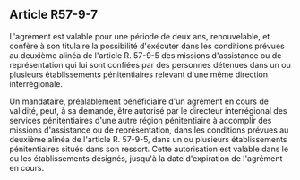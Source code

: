 Article R57-9-7
----
L'agrément est valable pour une période de deux ans, renouvelable, et confère à
son titulaire la possibilité d'exécuter dans les conditions prévues au deuxième
alinéa de l'article R. 57-9-5 des missions d'assistance ou de représentation qui
lui sont confiées par des personnes détenues dans un ou plusieurs établissements
pénitentiaires relevant d'une même direction interrégionale.

Un mandataire, préalablement bénéficiaire d'un agrément en cours de validité,
peut, à sa demande, être autorisé par le directeur interrégional des services
pénitentiaires d'une autre région pénitentiaire à accomplir des missions
d'assistance ou de représentation, dans les conditions prévues au deuxième
alinéa de l'article R. 57-9-5, dans un ou plusieurs établissements
pénitentiaires situés dans son ressort. Cette autorisation est valable dans le
ou les établissements désignés, jusqu'à la date d'expiration de l'agrément en
cours.
